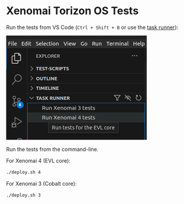 # Xenomai Torizon OS Tests

Run the tests from VS Code (`Ctrl + Shift + B` or use the [task runner](https://marketplace.visualstudio.com/items?itemName=microhobby.taskrunnercodeplus)):

![Run from VS Code Task Runner](.multimedia/run-vscode.png)

Run the tests from the command-line.

For Xenomai 4 (EVL core):

```bash
./deploy.sh 4
```

For Xenomai 3 (Cobalt core):

```bash
./deploy.sh 3
```
